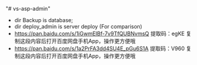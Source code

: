 "# vs-asp-admin" 

- dir Backup is database;
- dir deploy_admin is server deploy (For comparison)
- https://pan.baidu.com/s/1iGwmEIBf-7v9TfQUBNvmsQ 提取码：egKE  复制这段内容后打开百度网盘手机App，操作更方便哦
- https://pan.baidu.com/s/1a2PrFA3dd4SU4E_pGu6S1A 提取码：V960  复制这段内容后打开百度网盘手机App，操作更方便哦

